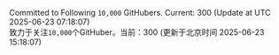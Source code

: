 Committed to Following `10,000` GitHubers. Current: <!-- FOLLOWING_COUNT -->300<!-- FOLLOWING_COUNT --> (Update at UTC <!-- LAST_UPDATED -->2025-06-23 07:18:07<!-- LAST_UPDATED -->)<br>
致力于关注`10,000`个GitHuber。当前：<!-- FOLLOWING_COUNT -->300<!-- FOLLOWING_COUNT --> (更新于北京时间 <!-- LAST_UPDATED_CST -->2025-06-23 15:18:07<!-- LAST_UPDATED_CST -->)
